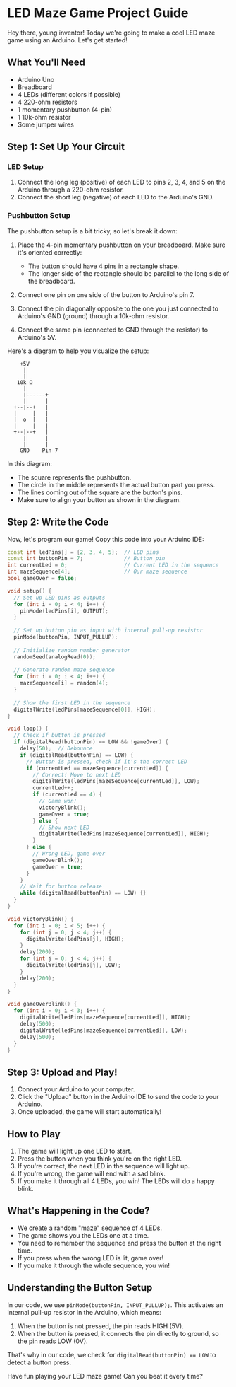 # LED Maze Game Project Guide

Hey there, young inventor! Today we're going to make a cool LED maze game using an Arduino. Let's get started!

## What You'll Need

- Arduino Uno
- Breadboard
- 4 LEDs (different colors if possible)
- 4 220-ohm resistors
- 1 momentary pushbutton (4-pin)
- 1 10k-ohm resistor
- Some jumper wires

## Step 1: Set Up Your Circuit

### LED Setup
1. Connect the long leg (positive) of each LED to pins 2, 3, 4, and 5 on the Arduino through a 220-ohm resistor.
2. Connect the short leg (negative) of each LED to the Arduino's GND.

### Pushbutton Setup
The pushbutton setup is a bit tricky, so let's break it down:

1. Place the 4-pin momentary pushbutton on your breadboard. Make sure it's oriented correctly:
   - The button should have 4 pins in a rectangle shape.
   - The longer side of the rectangle should be parallel to the long side of the breadboard.

2. Connect one pin on one side of the button to Arduino's pin 7.
3. Connect the pin diagonally opposite to the one you just connected to Arduino's GND (ground) through a 10k-ohm resistor.
4. Connect the same pin (connected to GND through the resistor) to Arduino's 5V.

Here's a diagram to help you visualize the setup:

```
    +5V
     |
     |
   10k Ω
     |
     |------+
     |      |
  +--|--+   |
  |     |   |
  |  o  |   |
  |     |   |
  +--|--+   |
     |      |
     |      |
    GND    Pin 7
```

In this diagram:
- The square represents the pushbutton.
- The circle in the middle represents the actual button part you press.
- The lines coming out of the square are the button's pins.
- Make sure to align your button as shown in the diagram.

## Step 2: Write the Code

Now, let's program our game! Copy this code into your Arduino IDE:

```cpp
const int ledPins[] = {2, 3, 4, 5};  // LED pins
const int buttonPin = 7;             // Button pin
int currentLed = 0;                  // Current LED in the sequence
int mazeSequence[4];                 // Our maze sequence
bool gameOver = false;

void setup() {
  // Set up LED pins as outputs
  for (int i = 0; i < 4; i++) {
    pinMode(ledPins[i], OUTPUT);
  }
  
  // Set up button pin as input with internal pull-up resistor
  pinMode(buttonPin, INPUT_PULLUP);
  
  // Initialize random number generator
  randomSeed(analogRead(0));
  
  // Generate random maze sequence
  for (int i = 0; i < 4; i++) {
    mazeSequence[i] = random(4);
  }
  
  // Show the first LED in the sequence
  digitalWrite(ledPins[mazeSequence[0]], HIGH);
}

void loop() {
  // Check if button is pressed
  if (digitalRead(buttonPin) == LOW && !gameOver) {
    delay(50);  // Debounce
    if (digitalRead(buttonPin) == LOW) {
      // Button is pressed, check if it's the correct LED
      if (currentLed == mazeSequence[currentLed]) {
        // Correct! Move to next LED
        digitalWrite(ledPins[mazeSequence[currentLed]], LOW);
        currentLed++;
        if (currentLed == 4) {
          // Game won!
          victoryBlink();
          gameOver = true;
        } else {
          // Show next LED
          digitalWrite(ledPins[mazeSequence[currentLed]], HIGH);
        }
      } else {
        // Wrong LED, game over
        gameOverBlink();
        gameOver = true;
      }
    }
    // Wait for button release
    while (digitalRead(buttonPin) == LOW) {}
  }
}

void victoryBlink() {
  for (int i = 0; i < 5; i++) {
    for (int j = 0; j < 4; j++) {
      digitalWrite(ledPins[j], HIGH);
    }
    delay(200);
    for (int j = 0; j < 4; j++) {
      digitalWrite(ledPins[j], LOW);
    }
    delay(200);
  }
}

void gameOverBlink() {
  for (int i = 0; i < 3; i++) {
    digitalWrite(ledPins[mazeSequence[currentLed]], HIGH);
    delay(500);
    digitalWrite(ledPins[mazeSequence[currentLed]], LOW);
    delay(500);
  }
}
```

## Step 3: Upload and Play!

1. Connect your Arduino to your computer.
2. Click the "Upload" button in the Arduino IDE to send the code to your Arduino.
3. Once uploaded, the game will start automatically!

## How to Play

1. The game will light up one LED to start.
2. Press the button when you think you're on the right LED.
3. If you're correct, the next LED in the sequence will light up.
4. If you're wrong, the game will end with a sad blink.
5. If you make it through all 4 LEDs, you win! The LEDs will do a happy blink.

## What's Happening in the Code?

- We create a random "maze" sequence of 4 LEDs.
- The game shows you the LEDs one at a time.
- You need to remember the sequence and press the button at the right time.
- If you press when the wrong LED is lit, game over!
- If you make it through the whole sequence, you win!

## Understanding the Button Setup

In our code, we use `pinMode(buttonPin, INPUT_PULLUP);`. This activates an internal pull-up resistor in the Arduino, which means:

1. When the button is not pressed, the pin reads HIGH (5V).
2. When the button is pressed, it connects the pin directly to ground, so the pin reads LOW (0V).

That's why in our code, we check for `digitalRead(buttonPin) == LOW` to detect a button press.

Have fun playing your LED maze game! Can you beat it every time?
